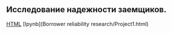 ## Исследование надежности заемщиков. ##

[HTML](///home/aigul/Загрузки/Project1.html) [Ipynb](Borrower reliability research/Project1.html)
